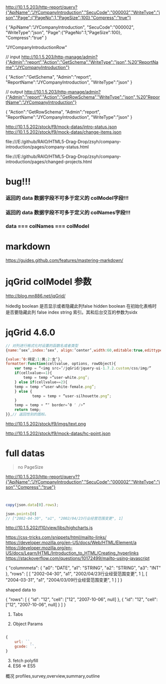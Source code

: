 
http://10.1.5.203/http-report/query?{"ApiName":"JYCompanyIntroduction","SecuCode":"000002","WriteType":"json","Page":{"PageNo":1,"PageSize":100},"Compress":"true"}


{
    "ApiName":"JYCompanyIntroduction",
    "SecuCode":"000002",
    "WriteType":"json",
    "Page":{"PageNo":1,"PageSize":100},
    "Compress":"true"
}



"JYCompanyIntroductionRow"


// input
http://10.1.5.203/http-manage/admin?{"Admin":"report","Action":"GetSchema","WriteType":"json",%20"ReportName":"JYCompanyIntroduction"}

{
    "Action":"GetSchema",
    "Admin":"report",
    "ReportName":"JYCompanyIntroduction",
    "WriteType":"json"
}


// output
http://10.1.5.203/http-manage/admin?{"Admin":"report","Action":"GetRowSchema","WriteType":"json",%20"ReportName":"JYCompanyIntroduction"}

{
    "Action":"GetRowSchema",
    "Admin":"report",
    "ReportName":"JYCompanyIntroduction",
    "WriteType":"json"
}



http://10.1.5.202/stock/f9/mock-datas/intro-status.json
http://10.1.5.202/stock/f9/mock-datas/change-items.json









file:///E:/github/RAIO/HTML5-Drag-Drop/zsyh/company-introduction/pages/company-status.html


file:///E:/github/RAIO/HTML5-Drag-Drop/zsyh/company-introduction/pages/changed-projects.html




# bug!!!

### 返回的 data 数据字段不可多于定义的 colModel字段!!!

### 返回的 data 数据字段不可多于定义的 colNames字段!!!

###  data  === colNames  === colModel



# markdown


https://guides.github.com/features/mastering-markdown/

# jqGrid colModel 参数

http://blog.mn886.net/jqGrid/

hidedlg boolean 是否显示或者隐藏此列false
hidden boolean 在初始化表格时是否要隐藏此列 false
index string 索引。其和后台交互的参数为sidx



# jqGrid  4.6.0






```js
// 对列进行格式化时设置的函数名或者类型
{name:’sex’,index:’sex’, align:’center’,width:60,editable:true,edittype:’select’,editoptions:

{value:’0:待定;1:男;2:女’},
formatter:function(cellvalue, options, rowObject){
    var temp = “<img src=’/jqGrid/jquery-ui-1.7.2.custom/css/img/”
    if(cellvalue==1){
        temp = temp +”user-white.png”;
    } else if(cellvalue==2){
    temp = temp +”user-white-female.png”;
    } else {
            temp = temp + “user-silhouette.png”;
    }
    temp = temp + “‘ border=’0 ′ />”
    return temp;
}},// 返回性别的图标。

```



http://10.1.5.202/stock/f9/imgs/text.png



http://10.1.5.202/stock/f9/mock-datas/hc-point.json


# full datas

> no PageSize

http://10.1.5.203/http-report/query??{"ApiName":"JYCompanyIntroduction","SecuCode":"000002","WriteType":"json","Compress":"true"}


```js


copy(json.data[0].rows);

json.points[0]
// ["2002-04-30", "a1", "2002/04/23行业经营范围变更", 1]


```


http://10.1.5.202/f10/view/libs/highcharts.js





https://css-tricks.com/snippets/html/mailto-links/
https://developer.mozilla.org/en-US/docs/Web/HTML/Element/a
https://developer.mozilla.org/en-US/docs/Learn/HTML/Introduction_to_HTML/Creating_hyperlinks
https://stackoverflow.com/questions/10172499/mailto-using-javascript



{
    "columnmeta": {
        "a0": "DATE",
        "a1": "STRING",
        "a2": "STRING",
        "a3": "INT"
    },
    "rows": [
        [
            "2002-04-30",
            "a1",
            "2002/04/23行业经营范围变更",
            1
        ],
        [
            "2004-03-31",
            "a1",
            "2004/03/09行业经营范围变更",
            1
        ]
    ]
}


shaped data to

{
    "rows": [
        {
            "id": "12",
            "cell": ["12", "2007-10-06",  null]
        },
        {
            "id": "12",
            "cell": ["12", "2007-10-06",  null]
        }
    ]
}










1. Tabs


2. Object Params

```js

{
    url: ``,
    gcode: ``,
}


```



3. fetch polyfill
4. ES6 => ES5







概况 profiles,survey,overview,summary,outline









